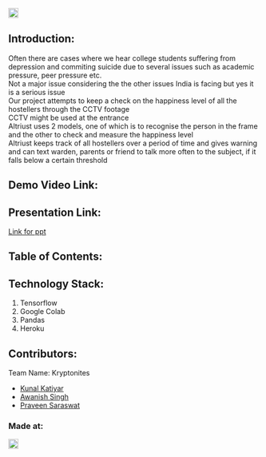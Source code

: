 <p align="center">
</p>

<a href="https://hack36.com"> <img src="http://bit.ly/BuiltAtHack36" height=20px> </a>


## Introduction:
  Often there are cases where we hear college students suffering from depression and commiting suicide due to several issues such as academic pressure, peer pressure etc.</br>
  Not a major issue considering the the other issues India is facing but yes it is a serious issue</br>
  Our project attempts to keep a check on the happiness level of all the hostellers through the CCTV footage</br>
  CCTV might be used at the entrance</br>
  Altriust uses 2 models, one of which is to recognise the person in the frame and the other to check and measure the happiness level</br>
  Altriust keeps track of all hostellers over a period of time and gives warning and can text warden, parents or friend to talk more often to the subject, if it falls below a certain threshold


  
## Demo Video Link:
  <a href=" "> </a>
  
## Presentation Link:
  <a href="https://docs.google.com/presentation/d/1sxFQWPwb0HDdIfnU1kK6ChjPUvYjfy_D8F-5p0eJ6tQ/edit?usp=sharing">Link for ppt </a>
  
  
## Table of Contents:

## Technology Stack:
  1) Tensorflow
  2) Google Colab
  3) Pandas
  4) Heroku
  

## Contributors:

Team Name: Kryptonites

* [Kunal Katiyar](https://github.com/kunal2812)
* [Awanish Singh](https://github.com/ak-1-1)
* [Praveen Saraswat](https://github.com/SaraswatPraveen)


### Made at:
<a href="https://hack36.com"> <img src="http://bit.ly/BuiltAtHack36" height=20px> </a>
